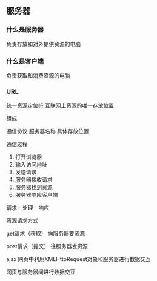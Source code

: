 ## 服务器

### 什么是服务器

负责存放和对外提供资源的电脑

### 什么是客户端

负责获取和消费资源的电脑

### URL

统一资源定位符
互联网上资源的唯一存放位置

组成

通信协议
服务器名称
具体存放位置


通信过程

1. 打开浏览器
2. 输入访问地址
3. 发送请求
4. 服务器接收请求
5. 服务器找到资源
6. 服务器响应客户端

请求 - 处理 - 响应

资源请求方式

get请求（获取）
向服务器要资源

post请求（提交）
往服务器发资源

ajax
网页中利用XMLHttpRequest对象和服务器进行数据交互

网页与服务器间进行数据交互